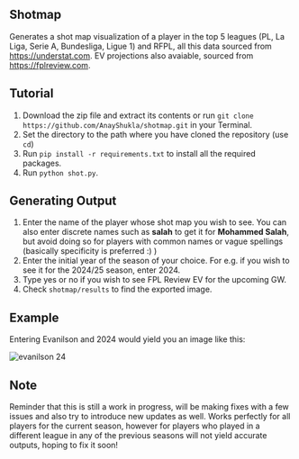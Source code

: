 ## Shotmap
Generates a shot map visualization of a player in the top 5 leagues (PL, La Liga, Serie A, Bundesliga, Ligue 1) and RFPL, all this data sourced from https://understat.com. EV projections also avaiable, sourced from https://fplreview.com.

## Tutorial
1. Download the zip file and extract its contents or run `git clone https://github.com/AnayShukla/shotmap.git` in your Terminal.
2. Set the directory to the path where you have cloned the repository (use `cd`)
3. Run `pip install -r requirements.txt` to install all the required packages.
4. Run `python shot.py`.

## Generating Output
1. Enter the name of the player whose shot map you wish to see. You can also enter discrete names such as **salah** to get it for **Mohammed Salah**, but avoid doing so for players with common names or vague spellings (basically specificity is preferred :) )
2. Enter the initial year of the season of your choice. For e.g. if you wish to see it for the 2024/25 season, enter 2024.
3. Type yes or no if you wish to see FPL Review EV for the upcoming GW.
4. Check `shotmap/results` to find the exported image.

## Example
Entering Evanilson and 2024 would yield you an image like this:


![evanilson 24](https://github.com/user-attachments/assets/7f33401f-a0a4-4a13-a044-9d2ca628b052)

## Note
Reminder that this is still a work in progress, will be making fixes with a few issues and also try to introduce new updates as well. Works perfectly for all players for the current season, however for players who played in a different league 
in any of the previous seasons will not yield accurate outputs, hoping to fix it soon!
